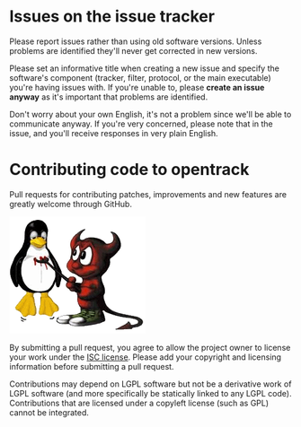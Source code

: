 # Issues on the issue tracker

Please report issues rather than using old software versions. Unless problems are identified they'll never get corrected in new versions.

Please set an informative title when creating a new issue and specify the software's component (tracker, filter, protocol, or the main executable) you're having issues with. If you're unable to, please **create an issue anyway** as it's important that problems are identified.

Don't worry about your own English, it's not a problem since we'll be able to communicate anyway. If you're very concerned, please note that in the issue, and you'll receive responses in very plain English.

# Contributing code to opentrack

Pull requests for contributing patches, improvements and new features are greatly welcome through GitHub.

![BSD Daemon](bin/permissive-license.png)

By submitting a pull request, you agree to allow the project owner to license your work under the [ISC license](https://opensource.org/licenses/ISC). 
Please add your copyright and licensing information before submitting a pull request.

Contributions may depend on LGPL software but not be a derivative work of LGPL software (and more specifically be statically linked to any LGPL code).
Contributions that are licensed under a copyleft license (such as GPL) cannot be integrated.
